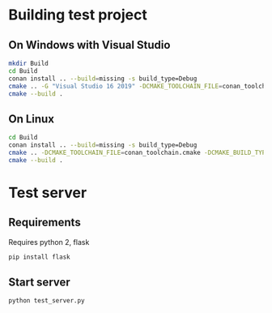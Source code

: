 # Building test project

## On Windows with Visual Studio

```bash
mkdir Build
cd Build
conan install .. --build=missing -s build_type=Debug
cmake .. -G "Visual Studio 16 2019" -DCMAKE_TOOLCHAIN_FILE=conan_toolchain.cmake  -DCMAKE_BUILD_TYPE=Debug
cmake --build .
```

## On Linux

```bash
cd Build
conan install .. --build=missing -s build_type=Debug
cmake .. -DCMAKE_TOOLCHAIN_FILE=conan_toolchain.cmake -DCMAKE_BUILD_TYPE=Debug
cmake --build .
```

# Test server

## Requirements

Requires python 2, flask

```bash
pip install flask
```

## Start server

```bash
python test_server.py
```



